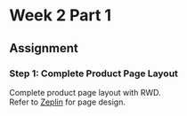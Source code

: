 # Week 2 Part 1

## Assignment

### Step 1: Complete Product Page Layout

Complete product page layout with RWD.  
Refer to [Zeplin](https://app.zeplin.io/project/5b5007688474a1a77c003931) for page design.
